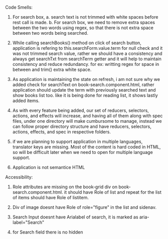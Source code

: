 

Code Smells:

1.  For search box, 
    a. search text is not trimmed with white spaces before rest call is made. 
    b. For search box, we need to remove extra spaces between the two words using regex, so that there is not extra space between two words being searched.

2. While calling searchBooks() method on click of search button, application is refering to this.searchForm.value.term for null        check and it was not trimmed search value, rather we should have a consistency and always get searchTxt from searchTerm getter      and it will help to maintain consistency and reduce redundancy. for ex: writting regex for space in between and trim() extra        white space.

3. As application is maintaining the state on refresh, i am not sure why we added check for searchText on                              book-search.component.html, rather application should update the term with previously searched text and show books list too.        like it is being done for reading list, it shows lastly added items.

4.  As with every feature being added, our set of reducers, selectors, actions, and effects will increase, and having all of them       along with spec files, under one directory will make cumbursome to manage, instead we can follow proper directory structure and     have reducers, selectors, actions, effects, and spec in respective folders.

5. if we are planning to support application in multiple languages, translator keys are missing. Most of the content is hard coded     in HTML, so will be difficult later when we need to open for multiple language support.
 
6. Application is not semantice HTML

Accessibility:

1. Role attributes are missing on the book-grid div on book-search.component.html. it should have Role of list and repeat for the list of items should have Role of listitem.

2. Div of image doesnt have Role of role="figure" in the list and sidenav.

3. Search Input doesnt have Arialabel of search, it is marked as aria-label="Search"

1. for Search field there is no hidden 
